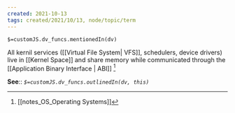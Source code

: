 ```yaml
---
created: 2021-10-13
tags: created/2021/10/13, node/topic/term
---
```

`$=customJS.dv_funcs.mentionedIn(dv)`


All kernil services ([[Virtual File System| VFS]], schedulers, device drivers) live in [[Kernel Space]] and share memory while communicated through the [[Application Binary Interface | ABI]] [^1]

**See**::
*`$=customJS.dv_funcs.outlinedIn(dv, this)`*

[^1]: [[notes_OS_Operating Systems]]

